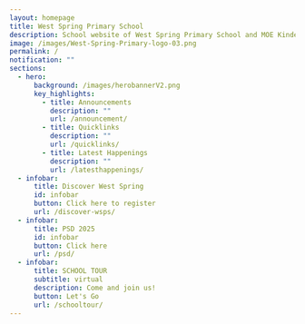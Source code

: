 ```yaml
---
layout: homepage
title: West Spring Primary School
description: School website of West Spring Primary School and MOE Kindergarten @ West Spring
image: /images/West-Spring-Primary-logo-03.png
permalink: /
notification: ""
sections:
  - hero:
      background: /images/herobannerV2.png
      key_highlights:
        - title: Announcements
          description: ""
          url: /announcement/
        - title: Quicklinks
          description: ""
          url: /quicklinks/
        - title: Latest Happenings
          description: ""
          url: /latesthappenings/
  - infobar:
      title: Discover West Spring
      id: infobar
      button: Click here to register
      url: /discover-wsps/
  - infobar:
      title: PSD 2025
      id: infobar
      button: Click here
      url: /psd/
  - infobar:
      title: SCHOOL TOUR
      subtitle: virtual
      description: Come and join us!
      button: Let's Go
      url: /schooltour/
---
```

